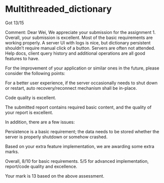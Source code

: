 # Multithreaded_dictionary

Got 13/15

Comment:
Dear Wei,
We appreciate your submission for the assignment 1.
Overall, your submission is excellent. Most of the basic requirements are working properly. A server UI with logs is nice, but dictionary persistent shouldn’t require manual click of a button. Servers are often not attended. Help docs, client query history and additional operations are all good features to have.

For the improvement of your application or similar ones in the future, please consider the following points:

For a better user experience, if the server occasionally needs to shut down or restart, auto recovery/reconnect mechanism shall be in-place. 

Code quality is excellent.

The submitted report contains required basic content, and the quality of your report is excellent.

In addition, there are a few issues:

Persistence is a basic requirement; the data needs to be stored whether the server is properly shutdown or somehow crashed.

Based on your extra feature implementation, we are awarding some extra marks.

Overall,
8/10 for basic requirements.
5/5 for advanced implementation, report/code quality and excellence.

Your mark is 13 based on the above assessment.
